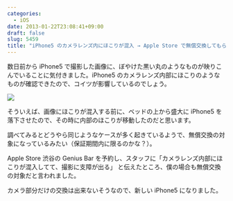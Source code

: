 ```yaml
---
categories:
  - iOS
date: 2013-01-22T23:08:41+09:00
draft: false
slug: 5459
title: "iPhone5 のカメラレンズ内にほこりが混入 → Apple Store で無償交換してもらいました"
---
```


数日前から iPhone5 で撮影した画像に、ぼやけた黒い丸のようなものが映りこんでいることに気付きました。iPhone5 のカメラレンズ内部にほこりのようなものが確認できたので、コイツが影響しているのでしょう。

![](/images/2013/01/5459_1.png)

そういえば、画像にほこりが混入する前に、ベッドの上から盛大に iPhone5 を落下させたので、その時に内部のほこりが移動したのだと思います。

調べてみるとどうやら同じようなケースが多く起きているようで、無償交換の対象になっているみたい（保証期間内に限るのかな？）。

Apple Store 渋谷の Genius Bar を予約し、スタッフに「カメラレンズ内部にほこりが混入してて、撮影に支障が出る」 と伝えたところ、僕の場合も無償交換の対象だと言われました。

カメラ部分だけの交換は出来ないそうなので、新しい iPhone5 になりました。
